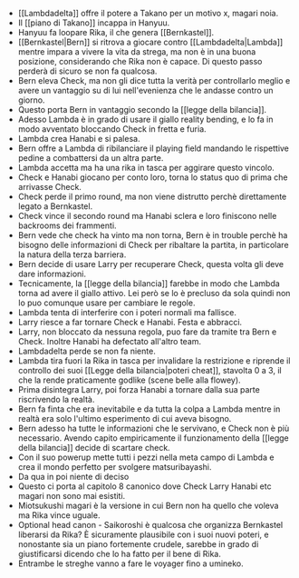 
- [[Lambdadelta]] offre il potere a Takano per un motivo x, magari noia.
- Il [[piano di Takano]] incappa in Hanyuu.
- Hanyuu fa loopare Rika, il che genera [[Bernkastel]].
- [[Bernkastel|Bern]] si ritrova a giocare contro [[Lambdadelta|Lambda]] mentre impara a vivere la vita da strega, ma non è in una buona posizione, considerando che Rika non è capace. Di questo passo perderà di sicuro se non fa qualcosa.
- Bern eleva Check, ma non gli dice tutta la verità per controllarlo meglio e avere un vantaggio su di lui nell'evenienza che le andasse contro un giorno.
- Questo porta Bern in vantaggio secondo la [[legge della bilancia]].
- Adesso Lambda è in grado di usare il giallo reality bending, e lo fa in modo avventato bloccando Check in fretta e furia.
- Lambda crea Hanabi e si palesa.
- Bern offre a Lambda di ribilanciare il playing field mandando le rispettive pedine a combattersi da un altra parte.
- Lambda accetta ma ha una rika in tasca per aggirare questo vincolo.
- Check e Hanabi giocano per conto loro, torna lo status quo di prima che arrivasse Check.
- Check perde il primo round, ma non viene distrutto perchè direttamente legato a Bernkastel.
- Check vince il secondo round ma Hanabi sclera e loro finiscono nelle backrooms dei frammenti.
- Bern vede che check ha vinto ma non torna, Bern è in trouble perchè ha bisogno delle informazioni di Check per ribaltare la partita, in particolare la natura della terza barriera.
- Bern decide di usare Larry per recuperare Check, questa volta gli deve dare informazioni.
- Tecnicamente, la [[legge della bilancia]] farebbe in modo che Lambda torna ad avere il giallo attivo. Lei però se lo è precluso da sola quindi non lo puo comunque usare per cambiare le regole.
- Lambda tenta di interferire con i poteri normali ma fallisce. 
- Larry riesce a far tornare Check e Hanabi. Festa e abbracci. 
- Larry, non bloccato da nessuna regola, puo fare da tramite tra Bern e Check. Inoltre Hanabi ha defectato all'altro team.
- Lambdadelta perde se non fa niente.
- Lambda tira fuori la Rika in tasca per invalidare la restrizione e riprende il controllo dei suoi [[Legge della bilancia|poteri cheat]], stavolta 0 a 3, il che la rende praticamente godlike (scene belle alla flowey).
- Prima disintegra Larry, poi forza Hanabi a tornare dalla sua parte riscrivendo la realtà.
- Bern fa finta che era inevitabile e da tutta la colpa a Lambda mentre in realtà era solo l'ultimo esperimento di cui aveva bisogno.
- Bern adesso ha tutte le informazioni che le servivano, e Check non è più necessario. Avendo capito empiricamente il funzionamento della [[legge della bilancia]] decide di scartare check.
- Con il suo powerup mette tutti i pezzi nella meta campo di Lambda e crea il mondo perfetto per svolgere matsuribayashi.
- Da qua in poi niente di deciso
- Questo ci porta al capitolo 8 canonico dove Check Larry Hanabi etc magari non sono mai esistiti.
- Miotsukushi magari è la versione in cui Bern non ha quello che voleva ma Rika vince uguale.
- Optional head canon - Saikoroshi è qualcosa che organizza Bernkastel liberarsi da Rika? È sicuramente plausibile con i suoi nuovi poteri, e nonostante sia un piano fortemente crudele, sarebbe in grado di giustificarsi dicendo che lo ha fatto per il bene di Rika.
- Entrambe le streghe vanno a fare le voyager fino a umineko.